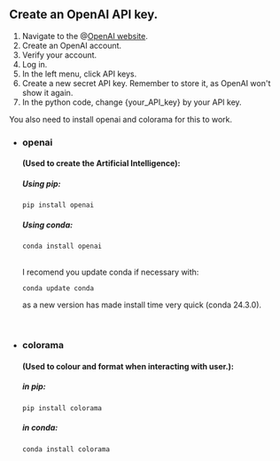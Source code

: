 ## Create an OpenAI API key.
1. Navigate to the @[OpenAI website](https://platform.openai.com/).
2. Create an OpenAI account.
3. Verify your account.
4. Log in.
5. In the left menu, click API keys.
6. Create a new secret API key. Remember to store it, as OpenAI won't show it again.
7. In the python code, change {your_API_key} by your API key. 

You also need to install openai and colorama for this to work.

- ### openai
    #### (Used to create the Artificial Intelligence):
    ##### Using pip:
    ```
    pip install openai
    ```
    
    ##### Using conda:
    
    ``````
    conda install openai
    ``````
    <br>
    I recomend you update conda if necessary with:
    
    ``````
    conda update conda
    ``````
    as a new version has made install time very quick (conda 24.3.0).
    
    <br>
- ### colorama
    #### (Used to colour and format when interacting with user.):
    ##### in pip:
    ```
    pip install colorama
    ```
    ##### in conda:
    
    ```
    conda install colorama
    ```
